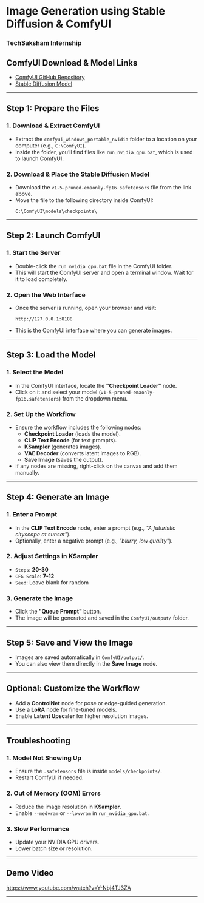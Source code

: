 # **Image Generation using Stable Diffusion & ComfyUI**  
### **TechSaksham Internship**  

## **ComfyUI Download & Model Links**  
- [ComfyUI GitHub Repository](https://github.com/comfyanonymous/ComfyUI)  
- [Stable Diffusion Model](https://huggingface.co/Comfy-Org/stable-diffusion-v1-5-archive/blob/main/v1-5-pruned-emaonly-fp16.safetensors)  

---

## **Step 1: Prepare the Files**  

### **1. Download & Extract ComfyUI**  
- Extract the `comfyui_windows_portable_nvidia` folder to a location on your computer (e.g., `C:\ComfyUI`).  
- Inside the folder, you’ll find files like `run_nvidia_gpu.bat`, which is used to launch ComfyUI.  

### **2. Download & Place the Stable Diffusion Model**  
- Download the `v1-5-pruned-emaonly-fp16.safetensors` file from the link above.  
- Move the file to the following directory inside ComfyUI:  
  ```
  C:\ComfyUI\models\checkpoints\
  ```

---

## **Step 2: Launch ComfyUI**  

### **1. Start the Server**  
- Double-click the `run_nvidia_gpu.bat` file in the ComfyUI folder.  
- This will start the ComfyUI server and open a terminal window. Wait for it to load completely.  

### **2. Open the Web Interface**  
- Once the server is running, open your browser and visit:  
  ```
  http://127.0.0.1:8188
  ```
- This is the ComfyUI interface where you can generate images.  

---

## **Step 3: Load the Model**  

### **1. Select the Model**  
- In the ComfyUI interface, locate the **"Checkpoint Loader"** node.  
- Click on it and select your model (`v1-5-pruned-emaonly-fp16.safetensors`) from the dropdown menu.  

### **2. Set Up the Workflow**  
- Ensure the workflow includes the following nodes:  
  - **Checkpoint Loader** (loads the model).  
  - **CLIP Text Encode** (for text prompts).  
  - **KSampler** (generates images).  
  - **VAE Decoder** (converts latent images to RGB).  
  - **Save Image** (saves the output).  
- If any nodes are missing, right-click on the canvas and add them manually.  

---

## **Step 4: Generate an Image**  

### **1. Enter a Prompt**  
- In the **CLIP Text Encode** node, enter a prompt (e.g., *"A futuristic cityscape at sunset"*).  
- Optionally, enter a negative prompt (e.g., *"blurry, low quality"*).  

### **2. Adjust Settings in KSampler**  
- `Steps`: **20-30**  
- `CFG Scale`: **7-12**  
- `Seed`: Leave blank for random  

### **3. Generate the Image**  
- Click the **"Queue Prompt"** button.  
- The image will be generated and saved in the `ComfyUI/output/` folder.  

---

## **Step 5: Save and View the Image**  
- Images are saved automatically in `ComfyUI/output/`.  
- You can also view them directly in the **Save Image** node.  

---

## **Optional: Customize the Workflow**  
- Add a **ControlNet** node for pose or edge-guided generation.  
- Use a **LoRA** node for fine-tuned models.  
- Enable **Latent Upscaler** for higher resolution images.  

---

## **Troubleshooting**  

### **1. Model Not Showing Up**  
- Ensure the `.safetensors` file is inside `models/checkpoints/`.  
- Restart ComfyUI if needed.  

### **2. Out of Memory (OOM) Errors**  
- Reduce the image resolution in **KSampler**.  
- Enable `--medvram` or `--lowvram` in `run_nvidia_gpu.bat`.  

### **3. Slow Performance**  
- Update your NVIDIA GPU drivers.  
- Lower batch size or resolution.  

---

## **Demo Video**  
https://www.youtube.com/watch?v=Y-Nbj4TJ3ZA

---
